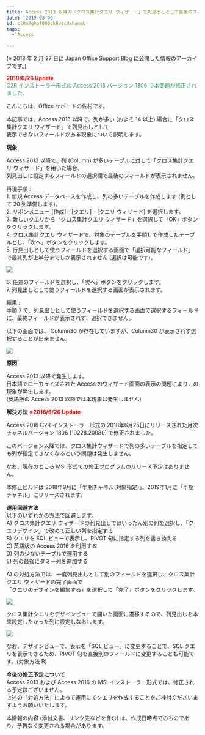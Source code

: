 ```yaml
---
title: Access 2013 以降の「クロス集計クエリ ウィザード」で列見出しとして最後のフィールドが利用できない
date: '2019-03-09'
id: cl0m7ghof000ck8vscdxhanmb
tags:
  - Access

---
```


(※ 2018 年 2 月 27 日に Japan Office Support Blog に公開した情報のアーカイブです。)

<span style="color:#ff0000">**2018/6/26 Update**</span>  
<span style="color:#339966">C2R インストーラー形式の Access 2016 バージョン 1806 で本問題が修正されました。</span>

こんにちは、Office サポートの佐村です。

本記事では、Access 2013 以降で、列が多い (およそ 14 以上) 場合に「クロス集計クエリ ウィザード」で列見出しとして  
表示できないフィールドがある現象について説明します。

  

**現象**  
  
Access 2013 以降で、列 (Column) が多いテーブルに対して「クロス集計クエリ ウィザード」を用いた場合、  
列見出しに設定するフィールドの選択欄で最後のフィールドが表示されません。

  

再現手順 :  
1\. 新規 Access データベースを作成し、列の多いテーブルを作成します (例として 30 列準備します)。  
2\. リボンメニュー \[作成\] – \[クエリ\] – \[クエリ ウィザード\] を選択します。  
3\. 新しいクエリから「クロス集計クエリ ウィザード」を選択して「OK」ボタンをクリックします。  
4\. クロス集計クエリ ウィザードで、対象のテーブルを手順1. で作成したテーブルとし、「次へ」ボタンをクリックします。  
5\. 行見出しとして使うフィールドを選択する画面で「選択可能なフィールド」で最終列が上半分までしか表示されません (選択は可能です)。

![](image1.png)

  

6\. 任意のフィールドを選択し、「次へ」ボタンをクリックします。  
7\. 列見出しとして使うフィールドを選択する画面が表示されます。  

  

結果 :  
手順 7 で、列見出しとして使うフィールドを選択する画面で選択するフィールドに、最終フィールドが表示されず、選択できません。  
  
以下の画面では、 Column30 が存在していますが、Column30 が表示されず選択することが出来ません。  
[](https://msdnshared.blob.core.windows.net/media/2018/02/CrossQuery2.jpg)

![](image2.png)  

**原因**  
  
Access 2013 以降で発生します。  
日本語でローカライズされた Access のウィザード画面の表示の問題によりこの現象が発生します。  
(英語版の Access 2013 以降では本現象は発生しません)  

  

**解決方法 <span style="color:#ff0000">※2018/6/26 Update</span>**

Access 2016 C2R インストーラー形式の 2018年6月25日にリリースされた月次チャネルバージョン 1806 (10228.20080) で修正されました。  

このバージョン以降では、クロス集計ウィザードで列の多いテーブルを指定しても列が指定できなくなるという問題は発生しません。  

なお、現在のところ MSI 形式での修正プログラムのリリース予定はありません。  

本修正ビルドは 2018年9月に「半期チャネル(対象指定)」、2019年1月に「半期チャネル」にリリースされます。  

  

**運用回避方法**  
以下のいずれかの方法で回避します。  
A) クロス集計クエリ ウィザードの列見出しではいったん別の列を選択し、「クエリデザイン」で改めて正しい列を指定する  
B) クエリを SQL ビューで表示し、PIVOT 句に指定する列を書き換える  
C) 英語版の Access 2016 を利用する  
D) 列の少ないテーブルで運用する  
E) 列の最後にダミー列を追加する

  

A) の対処方法では、一度列見出しとして別のフィールドを選択し、クロス集計クエリ ウィザードの完了画面で  
「クエリのデザインを編集する」を選択して「完了」ボタンをクリックします。

![](image3.png)  
  
クロス集計クエリをデザインビューで開いた画面に遷移するので、列見出しを本来設定したかった列に設定しなおします。  

[](https://msdnshared.blob.core.windows.net/media/2018/02/CrossQuery4.jpg)![](image4.png)  
  
なお、デザインビューで、表示を「SQL ビュー」に変更することで、SQL クエリを表示できるため、PIVOT 句を直接別のフィールドに変更することも可能です。(対象方法 B)  

  

**今後の修正予定について**  
Access 2013 および Access 2016 の MSI インストーラー形式では、修正される予定はございません。  
上述の「対処方法」によって運用にてクエリを作成することをご検討くださいますようお願いいたします。  

  

本情報の内容 (添付文書、リンク先などを含む) は、作成日時点でのものであり、予告なく変更される場合があります。